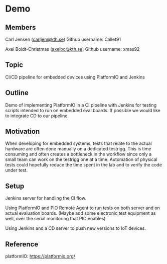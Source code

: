 # Demo

## Members 

Carl Jensen (carljen@kth.se) Github username: Callet91

Axel Boldt-Christmas (axelbc@kth.se) Github username: xmas92

## Topic
CI/CD pipeline for embedded devices using PlatformIO and Jenkins

## Outline
Demo of implementing PlatformIO in a CI pipeline with Jenkins for testing scripts intended to run on embedded eval boards. If possible we would like to integrate CD to our pipeline. 

## Motivation
When developing for embedded systems, tests that relate to the actual hardware are often done manually on a dedicated testrigg. This is time consuming and often creates a bottleneck in the workflow since only a small team can work on the testrigg one at a time. Automation of physical tests could hopefully reduce the time spent in the lab and to verify the code under test. 

## Setup
Jenkins server for handling the CI flow.

Using PlatformIO and PIO Remote Agent to run tests on both server and on actual evaluation boards. (Maybe add some electronic test equipment as well, over the serial monitoring that PIO enables)

Using Jenkins and a CD server to push new versions to IoT devices.

## Reference 
platformIO: https://platformio.org/ 

